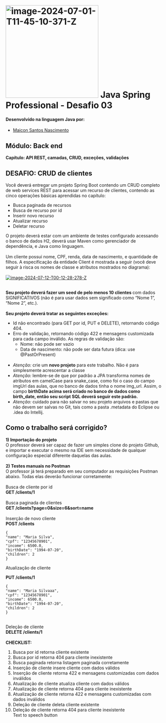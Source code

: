 # <a href="https://imgbb.com/"><img src="https://i.ibb.co/51bfmLv/image-2024-07-01-T11-45-10-371-Z.png" alt="image-2024-07-01-T11-45-10-371-Z" border="0" width="300"></a> Java Spring Professional - Desafio 03

#### Desenvolvido na linguagem Java por:
- [Maicon Santos Nascimento](https://github.com/MaiconSN)
## Módulo: Back end
<b>Capítulo: API REST, camadas, CRUD, exceções, validações</b>

## DESAFIO: CRUD de clientes

Você deverá entregar um projeto Spring Boot contendo um CRUD completo de web services REST para
acessar um recurso de clientes, contendo as cinco operações básicas aprendidas no capítulo:
- Busca paginada de recursos
- Busca de recurso por id
- Inserir novo recurso
- Atualizar recurso
- Deletar recurso

O projeto deverá estar com um ambiente de testes configurado acessando o banco de dados H2, deverá usar
Maven como gerenciador de dependência, e Java como linguagem.<br><br>
Um cliente possui nome, CPF, renda, data de nascimento, e quantidade de filhos. A especificação da
entidade Client é mostrada a seguir (você deve seguir à risca os nomes de classe e atributos mostrados no
diagrama):  <br><br>
<a href="https://imgbb.com/"><img src="https://i.ibb.co/k3gzBTw/image-2024-07-12-T00-12-28-278-Z.png" alt="image-2024-07-12-T00-12-28-278-Z" border="0"></a>
<br><br>

<b>Seu projeto deverá fazer um seed de pelo menos 10 clientes </b>com dados SIGNIFICATIVOS (não é para
usar dados sem significado como “Nome 1”, “Nome 2”, etc.).<br><br>
<b>Seu projeto deverá tratar as seguintes exceções:</b>
- Id não encontrado (para GET por id, PUT e DELETE), retornando código 404.
- Erro de validação, retornando código 422 e mensagens customizada para cada campo inválido. As
regras de validação são:
  - Nome: não pode ser vazio
  - Data de nascimento: não pode ser data futura (dica: use @PastOrPresent)
<br><br>
- <i>Atenção:</i> crie um <b>novo projeto</b> para este trabalho. Não é para simplesmente acrescentar a classe
- <i>Atenção:</i> lembre-se de que por padrão a JPA transforma nomes de atributos em camelCase para
snake_case, como foi o caso do campo imgUrl das aulas, que no banco de dados tinha o nome
img_url. Assim, o campo <b>birthDate acima será criado no banco de dados como birth_date, então
seu script SQL deverá seguir este padrão.</b>
- <i>Atenção:</i> cuidado para não salvar no seu projeto arquivos e pastas que não devem ser salvas no Git,
tais como a pasta .metadata do Eclipse ou .idea do Intellij.

## Como o trabalho será corrigido?
<b>1) Importação do projeto</b><br>
O professor deverá ser capaz de fazer um simples clone do projeto Github, e importar e executar o mesmo na
IDE sem necessidade de qualquer configuração especial diferente daquelas das aulas.<br><br>
<b>2) Testes manuais no Postman</b><br>
O professor já terá preparado em seu computador as requisições Postman abaixo. Todas elas deverão
funcionar corretamente:<br><br>
Busca de cliente por id<br>
<b>GET /clients/1</b><br><br>
Busca paginada de clientes<br>
<b>GET /clients?page=0&size=6&sort=name</b><br><br>
Inserção de novo cliente<br>
<b>POST /clients</b>
```
{
"name": "Maria Silva",
"cpf": "12345678901",
"income": 6500.0,
"birthDate": "1994-07-20",
"children": 2
}
```


Atualização de cliente<br>

<b>PUT /clients/1</b>
```
{
"name": "Maria Silvaaa",
"cpf": "12345678901",
"income": 6500.0,
"birthDate": "1994-07-20",
"children": 2
}
```
<br>
Deleção de cliente<br>
<b>DELETE /clients/1</b><br><br>
<b>CHECKLIST:</b>


1. Busca por id retorna cliente existente<br>
2. Busca por id retorna 404 para cliente inexistente<br>
3. Busca paginada retorna listagem paginada corretamente<br>
4. Inserção de cliente insere cliente com dados válidos<br>
5. Inserção de cliente retorna 422 e mensagens customizadas com dados inválidos<br>
6. Atualização de cliente atualiza cliente com dados válidos<br>
7. Atualização de cliente retorna 404 para cliente inexistente<br>
8. Atualização de cliente retorna 422 e mensagens customizadas com dados inválidos<br>
9. Deleção de cliente deleta cliente existente<br>
10. Deleção de cliente retorna 404 para cliente inexistente<br>
Text to speech button
